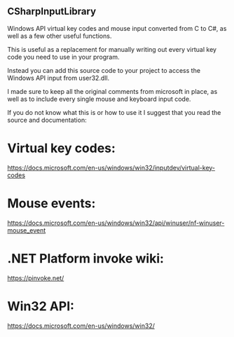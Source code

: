 ## CSharpInputLibrary
Windows API virtual key codes and mouse input converted from C to C#, as well as a few other useful functions.

This is useful as a replacement for manually writing out every virtual key code you need to use in your program.

Instead you can add this source code to your project to access the Windows API input from user32.dll.

I made sure to keep all the original comments from microsoft in place, as well as to include every single mouse and keyboard input code.

If you do not know what this is or how to use it I suggest that you read the source and documentation:

# Virtual key codes:
https://docs.microsoft.com/en-us/windows/win32/inputdev/virtual-key-codes

# Mouse events:
https://docs.microsoft.com/en-us/windows/win32/api/winuser/nf-winuser-mouse_event
# .NET Platform invoke wiki:
https://pinvoke.net/
# Win32 API:
https://docs.microsoft.com/en-us/windows/win32/
